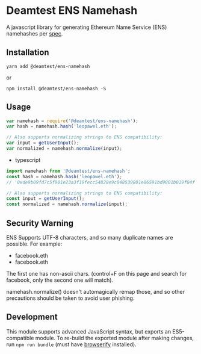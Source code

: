 # Deamtest ENS Namehash

A javascript library for generating Ethereum Name Service (ENS) namehashes per [spec](https://github.com/ethereum/EIPs/issues/137).

## Installation

```shell
yarn add @deamtest/ens-namehash
```
or 
```shell
npm install @deamtest/ens-namehash -S
```

## Usage

```javascript
var namehash = require('@deamtest/ens-namehash');
var hash = namehash.hash('leopawel.eth');

// Also supports normalizing strings to ENS compatibility:
var input = getUserInput();
var normalized = namehash.normalize(input);
```

- typescript

```typescript
import namehash from '@deamtest/ens-namehash';
const hash = namehash.hash('leopawel.eth');
// '0xde9b09fd7c5f901e23a3f19fecc54828e9c848539801e86591bd9801b019f84f'

// Also supports normalizing strings to ENS compatibility:
const input = getUserInput();
const normalized = namehash.normalize(input);
```

## Security Warning

ENS Supports UTF-8 characters, and so many duplicate names are possible. For example:

- faceboоk.eth
- facebook.eth

The first one has non-ascii chars. (control+F on this page and search for facebook, only the second one will match).

namehash.normalize() doesn't automagically remap those, and so other precautions should be taken to avoid user phishing.

## Development

This module supports advanced JavaScript syntax, but exports an ES5-compatible module. To re-build the exported module after making changes, run `npm run bundle` (must have [browserify](http://browserify.org/) installed).

